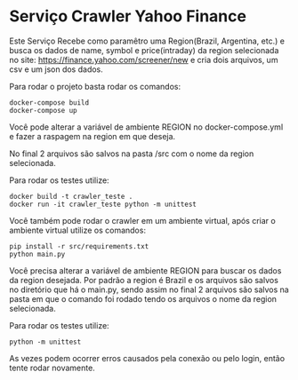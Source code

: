 # Serviço Crawler Yahoo Finance

Este Serviço Recebe como paramêtro uma Region(Brazil, Argentina, etc.) e busca os dados de name, symbol e price(intraday)
da region selecionada no site: https://finance.yahoo.com/screener/new e cria dois arquivos, um csv e um json dos dados.

Para rodar o projeto basta rodar os comandos:
```
docker-compose build
docker-compose up
```
Você pode alterar a variável de ambiente REGION no docker-compose.yml e fazer a raspagem na region em que deseja.

No final 2 arquivos são salvos na pasta /src com o nome da region selecionada.

Para rodar os testes utilize:
```
docker build -t crawler_teste .
docker run -it crawler_teste python -m unittest
```

Você também pode rodar o crawler em um ambiente virtual, após criar o ambiente virtual utilize os comandos:
```
pip install -r src/requirements.txt
python main.py
```
Você precisa alterar a variável de ambiente REGION para buscar os dados da region desejada. Por padrão a 
region é Brazil e os arquivos são salvos no diretório que há o main.py, sendo assim no final 
2 arquivos são salvos na pasta em que o comando foi rodado tendo os arquivos o nome da region selecionada.

Para rodar os testes utilize:
```
python -m unittest
```


As vezes podem ocorrer erros causados pela conexão ou pelo login, então tente rodar novamente.
